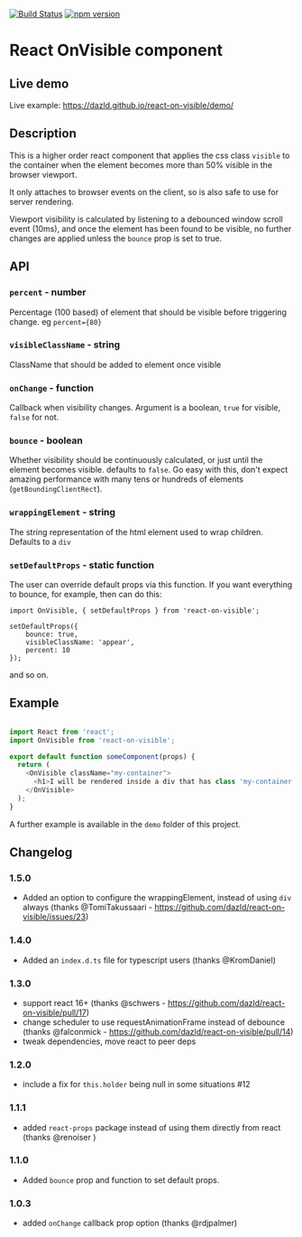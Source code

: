 [![Build Status](https://travis-ci.org/dazld/react-on-visible.svg?branch=master)](https://travis-ci.org/dazld/react-on-visible)
[![npm version](https://badge.fury.io/js/react-on-visible.svg)](https://badge.fury.io/js/react-on-visible)
# React OnVisible component

## Live demo

Live example: https://dazld.github.io/react-on-visible/demo/

## Description

This is a higher order react component that applies the css class `visible` to the container when the element becomes more than 50% visible in the browser viewport.

It only attaches to browser events on the client, so is also safe to use for server rendering.

Viewport visibility is calculated by listening to a debounced window scroll event (10ms), and once the element has been found to be visible, no further changes are applied unless the `bounce` prop is set to true.

## API

### `percent` - number

Percentage (100 based) of element that should be visible before triggering change. eg `percent={80}`

### `visibleClassName` - string

ClassName that should be added to element once visible

### `onChange` - function

Callback when visibility changes. Argument is a boolean, `true` for visible, `false` for not.

### `bounce` - boolean

Whether visibility should be continuously calculated, or just until the element becomes visible. defaults to `false`. Go easy with this, don't expect amazing performance with many tens or hundreds of elements (`getBoundingClientRect`).

### `wrappingElement` - string

The string representation of the html element used to wrap children. Defaults to a `div`

### `setDefaultProps` - static function

The user can override default props via this function. If you want everything to bounce, for example, then can do this:
```
import OnVisible, { setDefaultProps } from 'react-on-visible';

setDefaultProps({
    bounce: true,
    visibleClassName: 'appear',
    percent: 10
});

```

and so on.

## Example

```js

import React from 'react';
import OnVisible from 'react-on-visible';

export default function someComponent(props) {
  return (
    <OnVisible className="my-container">
      <h1>I will be rendered inside a div that has class 'my-container' only until I become visible, at which point the container will have the classes 'my-container visible'</h1>
    </OnVisible>
  );
}

```

A further example is available in the `demo` folder of this project.

## Changelog

### 1.5.0

- Added an option to configure the wrappingElement, instead of using `div` always (thanks @TomiTakussaari - https://github.com/dazld/react-on-visible/issues/23)

### 1.4.0

- Added an `index.d.ts` file for typescript users (thanks @KromDaniel)

### 1.3.0

- support react 16+ (thanks @schwers - https://github.com/dazld/react-on-visible/pull/17)
- change scheduler to use requestAnimationFrame instead of debounce (thanks @falconmick - https://github.com/dazld/react-on-visible/pull/14)
- tweak dependencies, move react to peer deps

### 1.2.0

- include a fix for `this.holder` being null in some situations #12

### 1.1.1

- added `react-props` package instead of using them directly from react (thanks @renoiser )



### 1.1.0

- Added `bounce` prop and function to set default props.

### 1.0.3

- added `onChange` callback prop option (thanks @rdjpalmer)
